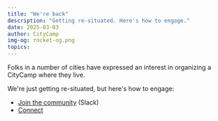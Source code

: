 ```yaml
---
title: "We're back"
description: "Getting re-situated. Here's how to engage."
date: 2025-03-03
author: CityCamp
img-og: rocket-og.png
topics:
---
```


Folks in a number of cities have expressed an interest in organizing a CityCamp where they live.

We're just getting re-situated, but here's how to engage:

- [Join the community](https://join.slack.com/t/citycamp-team/shared_invite/zt-30wn3ct2a-zzxhCRYLdlKlDLvjqv~dBA) (Slack)
- [Connect](/connect)
